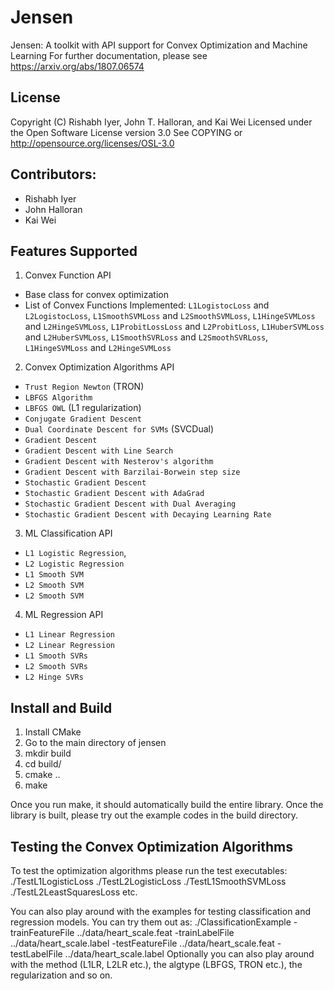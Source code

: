 # Jensen
Jensen: A toolkit with API support for Convex Optimization and Machine Learning
For further documentation, please see https://arxiv.org/abs/1807.06574

## License
Copyright (C) Rishabh Iyer, John T. Halloran, and Kai Wei
Licensed under the Open Software License version 3.0
See COPYING or http://opensource.org/licenses/OSL-3.0

## Contributors:
- Rishabh Iyer
- John Halloran
- Kai Wei

## Features Supported

1) Convex Function API
 - Base class for convex optimization
 - List of Convex Functions Implemented: 
   `L1LogistocLoss` and `L2LogistocLoss`, 
   `L1SmoothSVMLoss` and `L2SmoothSVMLoss`, 
   `L1HingeSVMLoss` and `L2HingeSVMLoss`, 
   `L1ProbitLossLoss` and `L2ProbitLoss`, 
   `L1HuberSVMLoss` and `L2HuberSVMLoss`, 
   `L1SmoothSVRLoss` and `L2SmoothSVRLoss`, 
   `L1HingeSVMLoss` and `L2HingeSVMLoss`

2) Convex Optimization Algorithms API
 - `Trust Region Newton` (TRON)
 - `LBFGS Algorithm`
 - `LBFGS OWL` (L1 regularization)
 - `Conjugate Gradient Descent`
 - `Dual Coordinate Descent for SVMs` (SVCDual)
 - `Gradient Descent`
 - `Gradient Descent with Line Search`
 - `Gradient Descent with Nesterov's algorithm`
 - `Gradient Descent with Barzilai-Borwein step size`
 - `Stochastic Gradient Descent`
 - `Stochastic Gradient Descent with AdaGrad`
 - `Stochastic Gradient Descent with Dual Averaging`
 - `Stochastic Gradient Descent with Decaying Learning Rate`
  
3) ML Classification API 
 - `L1 Logistic Regression`, 
 - `L2 Logistic Regression`
 - `L1 Smooth SVM`
 - `L2 Smooth SVM`
 - `L2 Smooth SVM`
 
4) ML Regression API 
 - `L1 Linear Regression`
 - `L2 Linear Regression`
 - `L1 Smooth SVRs`
 - `L2 Smooth SVRs`
 - `L2 Hinge SVRs`
 
## Install and Build
1) Install CMake
2) Go to the main directory of jensen
3) mkdir build
4) cd build/
5) cmake ..
6) make

Once you run make, it should automatically build the entire library. Once the library is built, please try out the example codes in the build directory.

## Testing the Convex Optimization Algorithms
To test the optimization algorithms please run the test executables:
./TestL1LogisticLoss
./TestL2LogisticLoss
./TestL1SmoothSVMLoss
./TestL2LeastSquaresLoss etc.

You can also play around with the examples for testing classification and regression models. You can try them out as:
./ClassificationExample -trainFeatureFile ../data/heart_scale.feat -trainLabelFile ../data/heart_scale.label -testFeatureFile ../data/heart_scale.feat -testLabelFile ../data/heart_scale.label 
Optionally you can also play around with the method (L1LR, L2LR etc.), the algtype (LBFGS, TRON etc.), the regularization and so on.
